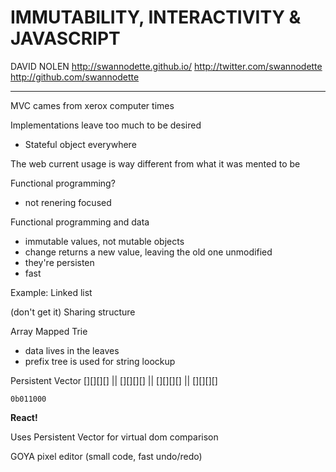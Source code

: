 IMMUTABILITY, INTERACTIVITY & JAVASCRIPT
========================================

DAVID NOLEN
http://swannodette.github.io/
http://twitter.com/swannodette
http://github.com/swannodette

---

MVC cames from xerox computer times

Implementations leave too much to be desired
- Stateful object everywhere

The web current usage is way different from what it was mented to be

Functional programming?
- not renering focused

Functional programming and data

- immutable values, not mutable objects
- change returns a new value, leaving the old one unmodified
- they're persisten
- fast

Example: Linked list

(don't get it) Sharing structure

Array Mapped Trie
- data lives in the leaves
- prefix tree is used for string loockup

Persistent Vector
    [][][][]
      ||
      [][][][]
          ||
          [][][][]
          ||
          [][][][]

    0b011000

**React!**

Uses Persistent Vector for virtual dom comparison

GOYA pixel editor (small code, fast undo/redo)
